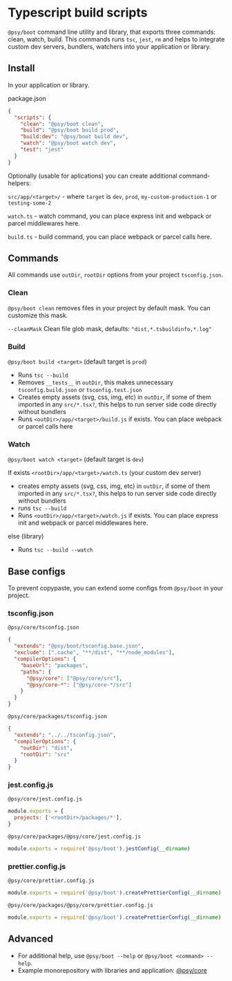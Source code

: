 # Typescript build scripts

`@psy/boot` command line utility and library, that exports three commands: clean, watch, build.
This commands runs `tsc`, `jest`, `rm` and helps to integrate custom dev servers, bundlers, watchers into your application or library.

## Install

In your application or library.

package.json

```json
{
  "scripts": {
    "clean": "@psy/boot clean",
    "build": "@psy/boot build prod",
    "build:dev": "@psy/boot build dev",
    "watch": "@psy/boot watch dev",
    "test": "jest"
  }
}
```

Optionally (usable for aplications) you can create additional command-helpers:

`src/app/<target>/` - where `target` is `dev`, `prod`, `my-custom-production-1` or `testing-some-2`

`watch.ts` - watch command, you can place express init and webpack or parcel middlewares here.

`build.ts` - build command, you can place webpack or parcel calls here.

## Commands

All commands use `outDir`, `rootDir` options from your project `tsconfig.json`.

### Clean

`@psy/boot clean` removes files in your project by default mask. You can customize this mask.

`--cleanMask` Clean file glob mask, defaults: `"dist,*.tsbuildinfo,*.log"`

### Build

`@psy/boot build <target>` (default target is `prod`)

- Runs `tsc --build`
- Removes `__tests__` in `outDir`, this makes unnecessary `tsconfig.build.json` or `tsconfig.test.json`
- Creates empty assets (svg, css, img, etc) in `outDir`, if some of them imported in any `src/*.tsx?`, this helps to run server side code directly without bundlers
- Runs `<outDir>/app/<target>/build.js` if exists. You can place webpack or parcel calls here

### Watch

`@psy/boot watch <target>` (default target is `dev`)

If exists `<rootDir>/app/<target>/watch.ts` (your custom dev server)

- creates empty assets (svg, css, img, etc) in `outDir`, if some of them imported in any `src/*.tsx?`, this helps to run server side code directly without bundlers
- runs `tsc --build`
- Runs `<outDir>/app/<target>/watch.js` if exists. You can place express init and webpack or parcel middlewares here.

else (library)

- Runs `tsc --build --watch`

## Base configs

To prevent copypaste, you can extend some configs from `@psy/boot` in your project.

### tsconfig.json

`@psy/core/tsconfig.json`

```json
{
  "extends": "@psy/boot/tsconfig.base.json",
  "exclude": [".cache", "**/dist", "**/node_modules"],
  "compilerOptions": {
    "baseUrl": "packages",
    "paths": {
      "@psy/core": ["@psy/core/src"],
      "@psy/core-*": ["@psy/core-*/src"]
    }
  }
}
```

`@psy/core/packages/tsconfig.json`

```json
{
  "extends": "../../tsconfig.json",
  "compilerOptions": {
    "outDir": "dist",
    "rootDir": "src"
  }
}
```

### jest.config.js

`@psy/core/jest.config.js`

```js
module.exports = {
  projects: ['<rootDir>/packages/*'],
}
```

`@psy/core/packages/@psy/core/jest.config.js`

```js
module.exports = require('@psy/boot').jestConfig(__dirname)
```

### prettier.config.js

`@psy/core/prettier.config.js`

```js
module.exports = require('@psy/boot').createPrettierConfig(__dirname)
```

`@psy/core/packages/@psy/core/prettier.config.js`

```js
module.exports = require('@psy/boot').createPrettierConfig(__dirname)
```

## Advanced

- For additional help, use `@psy/boot --help` or `@psy/boot <command> --help`.
- Example monorepository with libraries and application: [@psy/core](https://github.com/zerkalica/mobx-psy)
